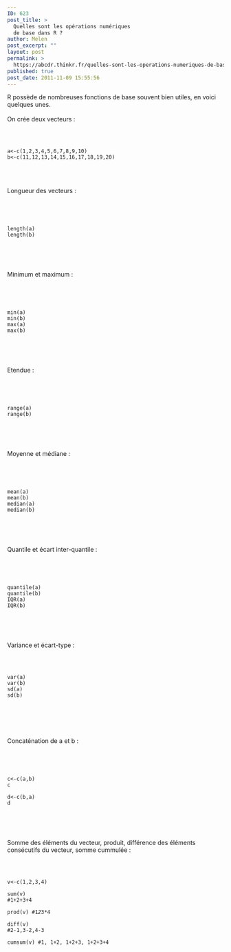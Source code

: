 ```yaml
---
ID: 623
post_title: >
  Quelles sont les opérations numériques
  de base dans R ?
author: Melen
post_excerpt: ""
layout: post
permalink: >
  https://abcdr.thinkr.fr/quelles-sont-les-operations-numeriques-de-base-dans-r/
published: true
post_date: 2011-11-09 15:55:56
---
```

R possède de nombreuses fonctions de base souvent bien utiles, en voici quelques unes.<br /><br />On crée deux vecteurs : <br /><br /> <pre><code><br /><br />a&lt;-c(1,2,3,4,5,6,7,8,9,10)<br />b&lt;-c(11,12,13,14,15,16,17,18,19,20)<br /><br /></code></pre> <br /><br />Longueur des vecteurs : <br /><br />  <pre><code><br /> <br />length(a)<br />length(b)<br /> <br /> </code></pre> <br /> <br />Minimum et maximum : <br /><br />  <pre><code><br /> <br />min(a)<br />min(b)<br />max(a)<br />max(b)<br /> <br /> </code></pre> <br /> <br />Etendue : <br /><br />  <pre><code><br /> <br />range(a)<br />range(b)<br /> <br /> </code></pre>  <br /><br />Moyenne et médiane : <br /><br />  <pre><code><br /> <br />mean(a)<br />mean(b)<br />median(a)<br />median(b)<br /> <br /> </code></pre>  <br /><br />Quantile et écart inter-quantile : <br /><br />  <pre><code><br /> <br />quantile(a)<br />quantile(b)<br />IQR(a)<br />IQR(b)<br /> <br /> </code></pre>  <br /><br />Variance et écart-type : <br /><br />  <pre><code><br /> <br />var(a)<br />var(b)<br />sd(a)<br />sd(b)<br /> <br /> </code></pre>  <br /> <br />Concaténation de a et b : <br /><br />  <pre><code><br /> <br />c&lt;-c(a,b)<br />c<br /><br />d&lt;-c(b,a)<br />d<br /> <br /> </code></pre>  <br /><br />Somme des éléments du vecteur, produit, différence des éléments consécutifs du vecteur, somme cummulée : <br /><br />  <pre><code><br /> <br />v&lt;-c(1,2,3,4)<br /><br />sum(v) #1+2+3+4<br /><br />prod(v) #1*2*3*4<br /><br />diff(v) #2-1,3-2,4-3<br /><br />cumsum(v) #1, 1+2, 1+2+3, 1+2+3+4<br /><br /> <br /> </code></pre>  <br />